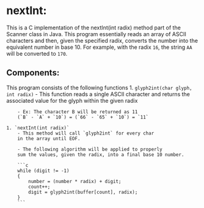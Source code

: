 # nextInt:

This is a C implementation of the nextInt(int radix) method part of the Scanner class in Java. This program
essentially reads an array of ASCII characters and then, given the specified radix, converts the number into
the equivalent number in base 10. For example, with the radix `16`, the string `AA` will be converted to `170`.

## Components:

This program consists of the following functions
    1. `glyph2int(char glyph, int radix)`
        - This function reads a single ASCII character and returns the
        associated value for the glyph within the given radix

        - Ex: The character B will be returned as 11
        (`B` - `A` + `10`) = (`66` - `65` + `10`) = `11`

    1. `nextInt(int radix)`
        - This method will call `glyph2int` for every char
        in the array until EOF.

        - The following algorithm will be applied to properly
        sum the values, given the radix, into a final base 10 number.

        ```c
        while (digit != -1)
        {
            number = (number * radix) + digit;
            count++;
            digit = glyph2int(buffer[count], radix);
        }
        ```
